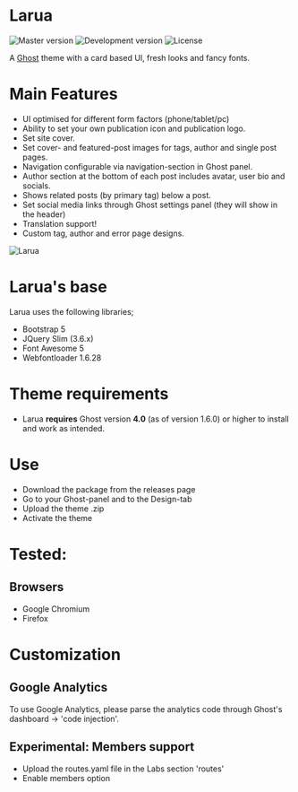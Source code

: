 # Larua

![Master version](https://img.shields.io/github/package-json/v/spookthemes/larua-ghost-theme/master?style=flat-square)
![Development version](https://img.shields.io/github/package-json/v/spookthemes/larua-ghost-theme/dev?style=flat-square)
![License](https://img.shields.io/github/license/spookthemes/larua-ghost-theme?style=flat-square)

A [Ghost](http://github.com/tryghost/ghost/) theme with a card based UI, fresh looks and fancy fonts. 

# Main Features
- UI optimised for different form factors (phone/tablet/pc)
- Ability to set your own publication icon and publication logo.
- Set site cover.
- Set cover- and featured-post images for tags, author and single post pages.
- Navigation configurable via navigation-section in Ghost panel.
- Author section at the bottom of each post includes avatar, user bio and socials.
- Shows related posts (by primary tag) below a post.
- Set social media links through Ghost settings panel (they will show in the header)
- Translation support!
- Custom tag, author and error page designs.

![Larua](https://github.com/spookthemes/larua-ghost-theme/raw/master/assets/screenshot-desktop.png)

# Larua's base
Larua uses the following libraries;
- Bootstrap 5
- JQuery Slim (3.6.x)
- Font Awesome 5
- Webfontloader 1.6.28

# Theme requirements
- Larua **requires** Ghost version **4.0** (as of version 1.6.0) or higher to install and work as intended. 

# Use
- Download the package from the releases page
- Go to your Ghost-panel and to the Design-tab
- Upload the theme .zip
- Activate the theme

# Tested:
## Browsers
- Google Chromium
- Firefox

# Customization

## Google Analytics
To use Google Analytics, please parse the analytics code through Ghost's dashboard -> 'code injection'.

## Experimental: Members support
- Upload the routes.yaml file in the Labs section 'routes'
- Enable members option